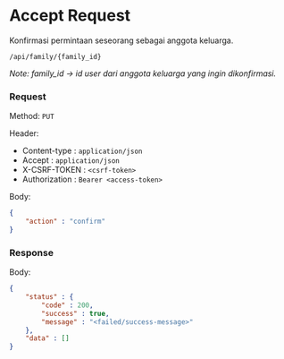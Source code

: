 # Accept Request

Konfirmasi permintaan seseorang sebagai anggota keluarga.

```
/api/family/{family_id}
```

*Note: family_id -> id user dari anggota keluarga yang ingin dikonfirmasi.*
### Request

Method: ``PUT``

Header:
- Content-type : ``application/json``
- Accept : ``application/json``
- X-CSRF-TOKEN : ``<csrf-token>``
- Authorization : ``Bearer <access-token>``

Body: 
```json
{
	"action" : "confirm"
}
```

### Response

Body: 
```json
{
	"status" : {
		"code" : 200,
		"success" : true,
		"message" : "<failed/success-message>"
	},
	"data" : []
}
```

